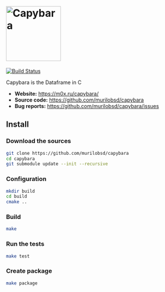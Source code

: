 # <img alt="Capybara" src="https://m0x.ru/capybara/capybara.png" height="150">

[![Build Status](https://travis-ci.org/murilobsd/capybara.svg?branch=master)](https://travis-ci.org/murilobsd/capybara)

Capybara is the Dataframe in C

- **Website:** https://m0x.ru/capybara/
- **Source code:** https://github.com/murilobsd/capybara
- **Bug reports:** https://github.com/murilobsd/capybara/issues

## Install

### Download the sources

```sh
git clone https://github.com/murilobsd/capybara
cd capybara
git submodule update --init --recursive
```

### Configuration

```sh
mkdir build
cd build
cmake ..
```

### Build

```sh
make
```

### Run the tests

```sh
make test
```

### Create package

```sh
make package
```
